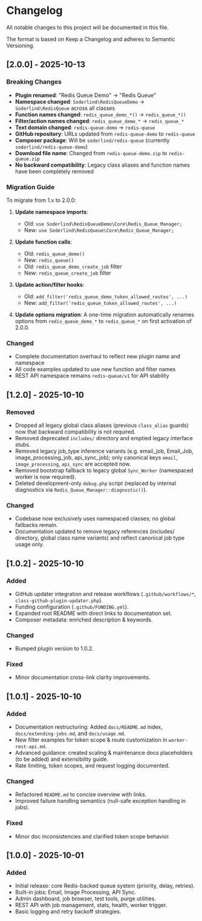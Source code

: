 # Changelog

All notable changes to this project will be documented in this file.

The format is based on Keep a Changelog and adheres to Semantic Versioning.


## [2.0.0] - 2025-10-13
### Breaking Changes
- **Plugin renamed**: "Redis Queue Demo" → "Redis Queue"
- **Namespace changed**: `Soderlind\RedisQueueDemo` → `Soderlind\RedisQueue` across all classes
- **Function names changed**: `redis_queue_demo_*()` → `redis_queue_*()`
- **Filter/action names changed**: `redis_queue_demo_*` → `redis_queue_*`
- **Text domain changed**: `redis-queue-demo` → `redis-queue`
- **GitHub repository**: URLs updated from `redis-queue-demo` to `redis-queue`
- **Composer package**: Will be `soderlind/redis-queue` (currently `soderlind/redis-queue-demo`)
- **Download file name**: Changed from `redis-queue-demo.zip` to `redis-queue.zip`
- **No backward compatibility**: Legacy class aliases and function names have been completely removed

### Migration Guide
To migrate from 1.x to 2.0.0:

1. **Update namespace imports**:
   - Old: `use Soderlind\RedisQueueDemo\Core\Redis_Queue_Manager;`
   - New: `use Soderlind\RedisQueue\Core\Redis_Queue_Manager;`

2. **Update function calls**:
   - Old: `redis_queue_demo()`
   - New: `redis_queue()`
   - Old: `redis_queue_demo_create_job` filter
   - New: `redis_queue_create_job` filter

3. **Update action/filter hooks**:
   - Old: `add_filter('redis_queue_demo_token_allowed_routes', ...)`
   - New: `add_filter('redis_queue_token_allowed_routes', ...)`

4. **Update options migration**: A one-time migration automatically renames options from `redis_queue_demo_*` to `redis_queue_*` on first activation of 2.0.0.

### Changed
- Complete documentation overhaul to reflect new plugin name and namespace
- All code examples updated to use new function and filter names
- REST API namespace remains `redis-queue/v1` for API stability

## [1.2.0] - 2025-10-10
### Removed
- Dropped all legacy global class aliases (previous `class_alias` guards) now that backward compatibility is not required.
- Removed deprecated `includes/` directory and emptied legacy interface stubs.
- Removed legacy job_type inference variants (e.g. email_job, Email_Job, image_processing_job, api_sync_job); only canonical keys `email`, `image_processing`, `api_sync` are accepted now.
- Removed bootstrap fallback to legacy global `Sync_Worker` (namespaced worker is now required).
- Deleted development-only `debug.php` script (replaced by internal diagnostics via `Redis_Queue_Manager::diagnostic()`).
### Changed
- Codebase now exclusively uses namespaced classes; no global fallbacks remain.
- Documentation updated to remove legacy references (includes/ directory, global class name variants) and reflect canonical job type usage only.

## [1.0.2] - 2025-10-10
### Added
- GitHub updater integration and release workflows (`.github/workflows/*`, `class-github-plugin-updater.php`).
- Funding configuration (`.github/FUNDING.yml`).
- Expanded root README with direct links to documentation set.
- Composer metadata: enriched description & keywords.

### Changed
- Bumped plugin version to 1.0.2.

### Fixed
- Minor documentation cross-link clarity improvements.

## [1.0.1] - 2025-10-10
### Added
- Documentation restructuring: Added `docs/README.md` index, `docs/extending-jobs.md`, and `docs/usage.md`.
- New filter examples for token scope & route customization in `worker-rest-api.md`.
- Advanced guidance: created scaling & maintenance docs placeholders (to be added) and extensibility guide.
- Rate limiting, token scopes, and request logging documented.

### Changed
- Refactored `README.md` to concise overview with links.
- Improved failure handling semantics (null-safe exception handling in jobs).

### Fixed
- Minor doc inconsistencies and clarified token scope behavior.

## [1.0.0] - 2025-10-01
### Added
- Initial release: core Redis-backed queue system (priority, delay, retries).
- Built-in jobs: Email, Image Processing, API Sync.
- Admin dashboard, job browser, test tools, purge utilities.
- REST API with job management, stats, health, worker trigger.
- Basic logging and retry backoff strategies.
